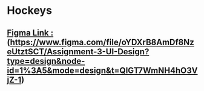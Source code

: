 # Hockeys

## [ Figma Link :](https://www.figma.com/file/oYDXrB8AmDf8NzeUtztSCT/Assignment-3-UI-Design?type=design&node-id=1%3A5&mode=design&t=QlGT7WmNH4hO3VjZ-1)(https://www.figma.com/file/oYDXrB8AmDf8NzeUtztSCT/Assignment-3-UI-Design?type=design&node-id=1%3A5&mode=design&t=QlGT7WmNH4hO3VjZ-1)
